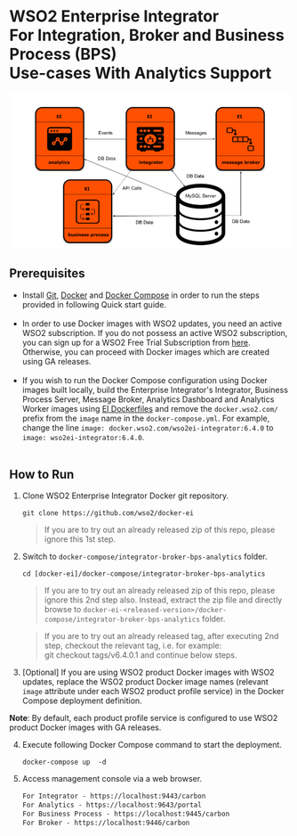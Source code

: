 # WSO2 Enterprise Integrator <br> For Integration, Broker and Business Process (BPS) <br> Use-cases With Analytics Support

![alt tag](deployment-diagram.png)

## Prerequisites

 * Install [Git](https://git-scm.com/book/en/v2/Getting-Started-Installing-Git), [Docker](https://www.docker.com/get-docker) and [Docker Compose](https://docs.docker.com/compose/install/#install-compose)
   in order to run the steps provided in following Quick start guide. <br><br>
 * In order to use Docker images with WSO2 updates, you need an active WSO2 subscription. If you do not possess an active WSO2
   subscription, you can sign up for a WSO2 Free Trial Subscription from [here](https://wso2.com/free-trial-subscription).
   Otherwise, you can proceed with Docker images which are created using GA releases.<br><br>
 * If you wish to run the Docker Compose configuration using Docker images built locally, build the Enterprise Integrator's Integrator, Business Process Server, Message Broker, Analytics Dashboard and Analytics Worker
   images using [EI Dockerfiles](../../dockerfiles) and remove the `docker.wso2.com/` prefix from the `image` name in the `docker-compose.yml`.
   For example, change the line `image: docker.wso2.com/wso2ei-integrator:6.4.0` to <br> `image: wso2ei-integrator:6.4.0`. <br><br>
               
## How to Run

  1. Clone WSO2 Enterprise Integrator Docker git repository.
     ```
     git clone https://github.com/wso2/docker-ei
     ```
     > If you are to try out an already released zip of this repo, please ignore this 1st step.

  2. Switch to `docker-compose/integrator-broker-bps-analytics` folder.
     ```
     cd [docker-ei]/docker-compose/integrator-broker-bps-analytics
     ```
     > If you are to try out an already released zip of this repo, please ignore this 2nd step also. 
     Instead, extract the zip file and directly browse to `docker-ei-<released-version>/docker-compose/integrator-broker-bps-analytics` folder. 
     
     > If you are to try out an already released tag, after executing 2nd step, checkout the relevant tag, 
     i.e. for example: <br> git checkout tags/v6.4.0.1 and continue below steps.

  3. [Optional] If you are using WSO2 product Docker images with WSO2 updates, replace the WSO2 product Docker image names
    (relevant `image` attribute under each WSO2 product profile service) in the Docker Compose deployment definition.
    
   **Note**: By default, each product profile service is configured to use WSO2 product Docker images with GA releases.

  4. Execute following Docker Compose command to start the deployment.
     ```
     docker-compose up  -d
     ```
     
  5. Access management console via a web browser.

     ```
     For Integrator - https://localhost:9443/carbon
     For Analytics - https://localhost:9643/portal
     For Business Process - https://localhost:9445/carbon
     For Broker - https://localhost:9446/carbon
     ```
